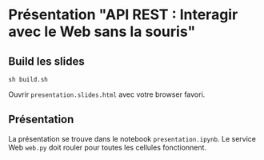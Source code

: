 # Présentation "API REST : Interagir avec le Web sans la souris"

## Build les slides
```shell
sh build.sh
```

Ouvrir `presentation.slides.html` avec votre browser favori.


## Présentation
La présentation se trouve dans le notebook `presentation.ipynb`.
Le service Web `web.py` doit rouler pour toutes les cellules fonctionnent.